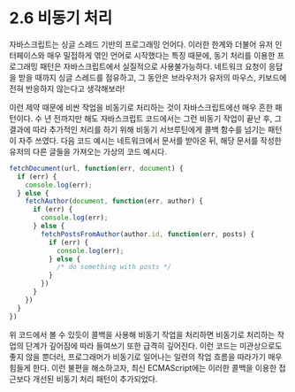 # 2.6 비동기 처리

자바스크립트는 싱글 스레드 기반의 프로그래밍 언어다. 이러한 한계와 더불어 유저 인터페이스와 매우 밀접하게 엮인 언어로 시작했다는 특징 때문에, 동기 처리를 이용한 프로그래밍 패턴은 자바스크립트에서 실질적으로 사용불가능하다. 네트워크 요청이 응답을 받을 때까지 싱글 스레드를 점유하고, 그 동안은 브라우저가 유저의 마우스, 키보드에 전혀 반응하지 않는다고 생각해보라!

이런 제약 때문에 비싼 작업을 비동기로 처리하는 것이 자바스크립트에선 매우 흔한 패턴이다. 수 년 전까지만 해도 자바스크립트 코드에서는 그런 비동기 작업이 끝난 후, 그 결과에 따라 추가적인 처리를 하기 위해 비동기 서브루틴에게 콜백 함수를 넘기는 패턴이 자주 쓰였다. 다음 코드 예시는 네트워크에서 문서를 받아온 뒤, 해당 문서를 작성한 유저의 다른 글들을 가져오는 가상의 코드 예시다.

```javascript
fetchDocument(url, function(err, document) {
  if (err) {
    console.log(err);
  } else {
    fetchAuthor(document, function(err, author) {
      if (err) {
        console.log(err);
      } else {
        fetchPostsFromAuthor(author.id, function(err, posts) {
          if (err) {
            console.log(err);
          } else {
            /* do something with posts */
          }
        })
      }
    })
  }
})
```

위 코드에서 볼 수 있듯이 콜백을 사용해 비동기 작업을 처리하면 비동기로 처리하는 작업의 단계가 깊어짐에 따라 들여쓰기 또한 급격히 깊어진다. 이런 코드는 미관상으로도 좋지 않을 뿐더러, 프로그래머가 비동기로 일어나는 일련의 작업 흐름을 따라가기 매우 힘들게 한다. 이런 불편을 해소하고자, 최신 ECMAScript에는 이러한 콜백을 이용한 접근보다 개선된 비동기 처리 패턴이 추가되었다.

